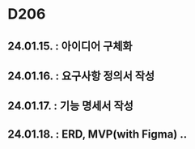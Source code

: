 # D206

## 24.01.15. : 아이디어 구체화

## 24.01.16. : 요구사항 정의서 작성

## 24.01.17. : 기능 명세서 작성

## 24.01.18. : ERD, MVP(with Figma) ..
